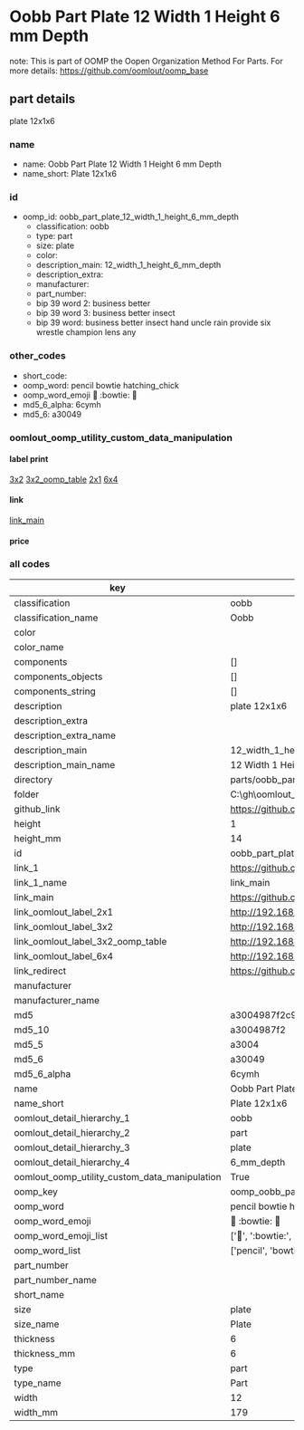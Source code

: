# Oobb Part Plate 12 Width 1 Height 6 mm Depth  

note: This is part of OOMP the Oopen Organization Method For Parts. For more details: https://github.com/oomlout/oomp_base

##  part details
  



plate 12x1x6



### name
* name: Oobb Part Plate 12 Width 1 Height 6 mm Depth
* name_short: Plate 12x1x6 
### id
* oomp_id: oobb_part_plate_12_width_1_height_6_mm_depth
  * classification: oobb
  * type: part
  * size: plate
  * color: 
  * description_main: 12_width_1_height_6_mm_depth
  * description_extra: 
  * manufacturer: 
  * part_number: 
  * bip 39 word 2: business better
  * bip 39 word 3: business better insect
  * bip 39 word: business better insect hand uncle rain provide six wrestle champion lens any

### other_codes
* short_code: 
* oomp_word: pencil bowtie hatching_chick
* oomp_word_emoji :pencil: :bowtie: :hatching_chick:
* md5_6_alpha: 6cymh
* md5_6: a30049






### oomlout_oomp_utility_custom_data_manipulation
#### label print
[3x2](http://192.168.1.245:1112/?label=oomp%206cymh)
[3x2_oomp_table](http://192.168.1.108:1112/?label=oomp%206cymh)
[2x1](http://192.168.1.242:1112/?label=oomp%206cymh)
[6x4](http://192.168.1.55:1112/?label=oomp%206cymh)    

#### link

[link_main](https://github.com/oomlout/oomlout_oobb_version_4_generated_parts/tree/main/navigation_oomp/oobb/part/plate/12_width_1_height_6_mm_depth/part)                              

#### price







### all codes 
| key | value |  
| --- | --- |  
| classification | oobb |  
| classification_name | Oobb |  
| color |  |  
| color_name |  |  
| components | [] |  
| components_objects | [] |  
| components_string | [] |  
| description | plate 12x1x6 |  
| description_extra |  |  
| description_extra_name |  |  
| description_main | 12_width_1_height_6_mm_depth |  
| description_main_name | 12 Width 1 Height 6 mm Depth |  
| directory | parts/oobb_part_plate_12_width_1_height_6_mm_depth |  
| folder | C:\gh\oomlout_oobb_version_4_generated_parts\parts\oobb_part_plate_12_width_1_height_6_mm_depth |  
| github_link | https://github.com/oomlout/oomlout_oomp_part_src/tree/main/parts/oobb_part_plate_12_width_1_height_6_mm_depth |  
| height | 1 |  
| height_mm | 14 |  
| id | oobb_part_plate_12_width_1_height_6_mm_depth |  
| link_1 | https://github.com/oomlout/oomlout_oobb_version_4_generated_parts/tree/main/navigation_oomp/oobb/part/plate/12_width_1_height_6_mm_depth/part |  
| link_1_name | link_main |  
| link_main | https://github.com/oomlout/oomlout_oobb_version_4_generated_parts/tree/main/navigation_oomp/oobb/part/plate/12_width_1_height_6_mm_depth/part |  
| link_oomlout_label_2x1 | http://192.168.1.242:1112/?label=oomp%206cymh |  
| link_oomlout_label_3x2 | http://192.168.1.245:1112/?label=oomp%206cymh |  
| link_oomlout_label_3x2_oomp_table | http://192.168.1.108:1112/?label=oomp%206cymh |  
| link_oomlout_label_6x4 | http://192.168.1.55:1112/?label=oomp%206cymh |  
| link_redirect | https://github.com/oomlout/oomlout_oobb_version_4_generated_parts/tree/main/parts/oobb_plate_12_01_06 |  
| manufacturer |  |  
| manufacturer_name |  |  
| md5 | a3004987f2c9d59ec476468cea0560f8 |  
| md5_10 | a3004987f2 |  
| md5_5 | a3004 |  
| md5_6 | a30049 |  
| md5_6_alpha | 6cymh |  
| name | Oobb Part Plate 12 Width 1 Height 6 mm Depth |  
| name_short | Plate 12x1x6  |  
| oomlout_detail_hierarchy_1 | oobb |  
| oomlout_detail_hierarchy_2 | part |  
| oomlout_detail_hierarchy_3 | plate |  
| oomlout_detail_hierarchy_4 | 6_mm_depth |  
| oomlout_oomp_utility_custom_data_manipulation | True |  
| oomp_key | oomp_oobb_part_plate_12_width_1_height_6_mm_depth |  
| oomp_word | pencil bowtie hatching_chick |  
| oomp_word_emoji | :pencil: :bowtie: :hatching_chick: |  
| oomp_word_emoji_list | [':pencil:', ':bowtie:', ':hatching_chick:'] |  
| oomp_word_list | ['pencil', 'bowtie', 'hatching_chick'] |  
| part_number |  |  
| part_number_name |  |  
| short_name |  |  
| size | plate |  
| size_name | Plate |  
| thickness | 6 |  
| thickness_mm | 6 |  
| type | part |  
| type_name | Part |  
| width | 12 |  
| width_mm | 179 |  
